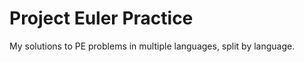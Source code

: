 Project Euler Practice
=====

My solutions to PE problems in multiple languages, split by language.
